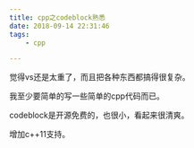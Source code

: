 ```yaml
---
title: cpp之codeblock熟悉
date: 2018-09-14 22:31:46
tags:
	- cpp

---
```




觉得vs还是太重了，而且把各种东西都搞得很复杂。

我至少要简单的写一些简单的cpp代码而已。

codeblock是开源免费的，也很小，看起来很清爽。



增加c++11支持。

